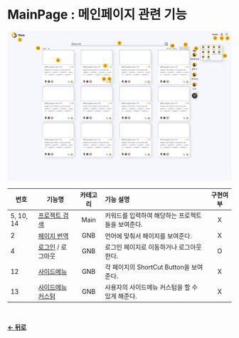 # MainPage : 메인페이지 관련 기능

![Mainpage](/docs/image/MainPage.png)

| 번호 | 기능명 | 카테고리 | 기능 설명 | 구현여부 |
| - | -- | :-: | :- | :-: |
| 5, 10, 14 | [프로젝트 검색](/docs/Main/Search.md) | Main | 키워드를 입력하여 해당하는 프로젝트들을 보여준다. | X |
| 2 | [페이지 번역](/docs/GNB/Translation.md) | GNB | 언어에 맞춰서 페이지를 보여준다. | X |
| 4 | [로그인](/docs/GNB/Login.md) / 로그아웃 | GNB | 로그인 페이지로 이동하거나 로그아웃한다. | O |
| 12 | [사이드메뉴](/docs/GNB/SideMenu.md) | GNB | 각 페이지의 ShortCut Button을 보여준다. | X |
| 13 | [사이드메뉴 커스텀](/docs/GNB/CustomSideMenu.md) | GNB | 사용자의 사이드메뉴 커스텀을 할 수 있게 해준다. | X |

<br/>

[**← 뒤로**](/readme.md)